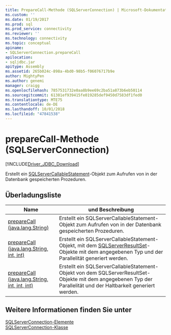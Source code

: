```yaml
---
title: PrepareCall-Methode (SQLServerConnection) | Microsoft-Dokumentation
ms.custom: ''
ms.date: 01/19/2017
ms.prod: sql
ms.prod_service: connectivity
ms.reviewer: ''
ms.technology: connectivity
ms.topic: conceptual
apiname:
- SQLServerConnection.prepareCall
apilocation:
- sqljdbc.jar
apitype: Assembly
ms.assetid: 265b024c-898a-4bd0-98b5-f06076717b9e
author: MightyPen
ms.author: genemi
manager: craigg
ms.openlocfilehash: 7857531732e0aa8b9ee69c2ba51a873b6eb50114
ms.sourcegitcommit: 61381ef939415fe019285def9450d7583df1fed0
ms.translationtype: MTE75
ms.contentlocale: de-DE
ms.lasthandoff: 10/01/2018
ms.locfileid: "47841538"
---
```

# <a name="preparecall-method-sqlserverconnection"></a>prepareCall-Methode (SQLServerConnection)
[!INCLUDE[Driver_JDBC_Download](../../../includes/driver_jdbc_download.md)]

  Erstellt ein [SQLServerCallableStatement](../../../connect/jdbc/reference/sqlservercallablestatement-class.md)-Objekt zum Aufrufen von in der Datenbank gespeicherten Prozeduren.  
  
## <a name="overload-list"></a>Überladungsliste  
  
|Name|und Beschreibung|  
|----------|-----------------|  
|[prepareCall (java.lang.String)](../../../connect/jdbc/reference/preparecall-method-java-lang-string.md)|Erstellt ein SQLServerCallableStatement-Objekt zum Aufrufen von in der Datenbank gespeicherten Prozeduren.|  
|[prepareCall (java.lang.String, int, int)](../../../connect/jdbc/reference/preparecall-method-java-lang-string-int-int.md)|Erstellt ein SQLServerCallableStatement-Objekt, mit dem [SQLServerResultSet](../../../connect/jdbc/reference/sqlserverresultset-class.md)-Objekte mit dem angegebenen Typ und der Parallelität generiert werden.|  
|[prepareCall (java.lang.String, int, int, int)](../../../connect/jdbc/reference/preparecall-method-java-lang-string-int-int-int.md)|Erstellt ein SQLServerCallableStatement-Objekt von dem SQLServerResultSet-Objekte mit dem angegebenen Typ der Parallelität und der Haltbarkeit generiert werden.|  
  
## <a name="see-also"></a>Weitere Informationen finden Sie unter  
 [SQLServerConnection-Elemente](../../../connect/jdbc/reference/sqlserverconnection-members.md)   
 [SQLServerConnection-Klasse](../../../connect/jdbc/reference/sqlserverconnection-class.md)  
  
  
